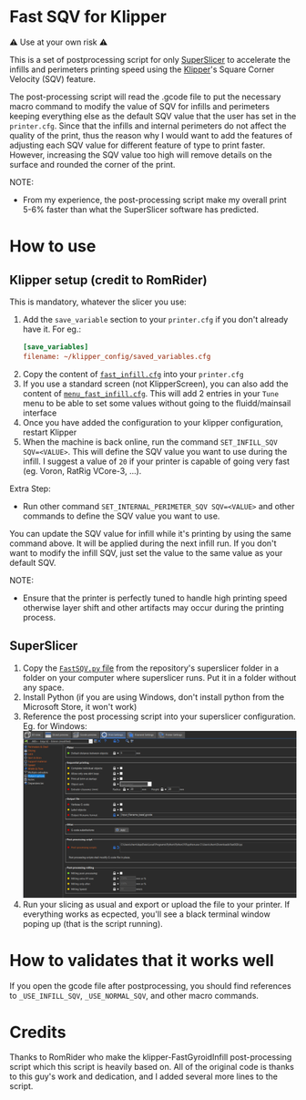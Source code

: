 # Fast SQV for Klipper

:warning: Use at your own risk :warning:

This is a set of postprocessing script for only [SuperSlicer](https://github.com/supermerill/SuperSlicer) to accelerate the infills and perimeters printing speed using the  [Klipper](https://www.klipper3d.org/)'s Square Corner Velocity (SQV) feature.

The post-processing script will read the .gcode file to put the necessary macro command to modify the value of SQV for infills and perimeters keeping everything else as the default SQV value that the user has set in the `printer.cfg`. Since that the infills and internal perimeters do not affect the quality of the print, thus the reason why I would want to add the features of adjusting each SQV value for different feature of type to print faster. However, increasing the SQV value too high will remove details on the surface and rounded the corner of the print.

NOTE: 
* From my experience, the post-processing script make my overall print 5-6% faster than what the SuperSlicer software has predicted.

# How to use

## Klipper setup (credit to RomRider)

This is mandatory, whatever the slicer you use:

1. Add the `save_variable` section to your `printer.cfg` if you don't already have it. For eg.:
    ```ini
    [save_variables]
    filename: ~/klipper_config/saved_variables.cfg
    ```
2. Copy the content of [`fast_infill.cfg`](klipper/fast_infill.cfg) into your `printer.cfg`
3. If you use a standard screen (not KlipperScreen), you can also add the content of [`menu_fast_infill.cfg`](klipper/menu_fast_infill.cfg). This will add 2 entries in your `Tune` menu to be able to set some values without going to the fluidd/mainsail interface
4. Once you have added the configuration to your klipper configuration, restart Klipper
5. When the machine is back online, run the command `SET_INFILL_SQV SQV=<VALUE>`. This will define the SQV value you want to use during the infill. I suggest a value of `20` if your printer is capable of going very fast (eg. Voron, RatRig VCore-3, ...).

Extra Step: 
* Run other command `SET_INTERNAL_PERIMETER_SQV SQV=<VALUE>` and other commands to define the SQV value you want to use.

You can update the SQV value for infill while it's printing by using the same command above. It will be applied during the next infill run. If you don't want to modify the infill SQV, just set the value to the same value as your default SQV.

NOTE:
* Ensure that the printer is perfectly tuned to handle high printing speed otherwise layer shift and other artifacts may occur during the printing process.

## SuperSlicer

1. Copy the [`FastSQV.py` file](superslicer/FastSQV.py) from the repository's superslicer folder in a folder on your computer where superslicer runs. Put it in a folder without any space.
1. Install Python (if you are using Windows, don't install python from the Microsoft Store, it won't work)
1. Reference the post processing script into your superslicer configuration. Eg. for Windows:
    ![superslicer_config](docs/superslicer_config.PNG)
1. Run your slicing as usual and export or upload the file to your printer. If everything works as ecpected, you'll see a black terminal window poping up (that is the script running).

# How to validates that it works well

If you open the gcode file after postprocessing, you should find references to `_USE_INFILL_SQV`, `_USE_NORMAL_SQV`, and other macro commands.

# Credits
Thanks to RomRider who make the klipper-FastGyroidInfill post-processing script which this script is heavily based on. All of the original code is thanks to this guy's work and dedication, and I added several more lines to the script.